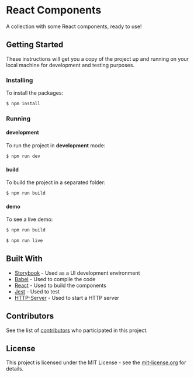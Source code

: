 # React Components

A collection with some React components, ready to use!

## Getting Started

These instructions will get you a copy of the project up and running on your local machine for development and testing purposes.

### Installing

To install the packages:

```sh
$ npm install
```

### Running

#### development

To run the project in **development** mode:

```sh
$ npm run dev
```

#### build

To build the project in a separated folder:

```sh
$ npm run build
```

#### demo

To see a live demo:

```sh
$ npm run build
```

```sh
$ npm run live
```

## Built With

* [Storybook](https://storybook.js.org/) - Used as a UI development environment
* [Babel](https://babeljs.io/) - Used to compile the code
* [React](https://reactjs.org/) - Used to build the components
* [Jest](https://facebook.github.io/jest/) - Used to test
* [HTTP-Server](https://www.npmjs.com/package/http-server) - Used to start a HTTP server

## Contributors

See the list of [contributors](https://github.com/thulioph/react-components/contributors) who participated in this project.

## License

This project is licensed under the MIT License - see the [mit-license.org](https://thulioph.mit-license.org/) for details.